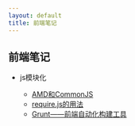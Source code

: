 ```yaml
---
layout: default
title: 前端笔记
---
```

<!--
<h2>{{ page.title }}</h2>
-->


## 前端笔记
- js模块化

    - [AMD和CommonJS](js模块化/AMD和CommonJS.html)
    - [require.js的用法](js模块化/require.js的用法.html)
    - [Grunt——前端自动化构建工具](grunt/Grunt——前端自动化构建工具.html)



<!--
<p>最新文章</p>

<ul>
    {% for post in site.posts %}
      <li>{{ post.date | date_to_string }} <a href="{{ site.baseurl }}{{ post.url }}">{{ post.title }}</a></li>
    {% endfor %}
</ul>
-->